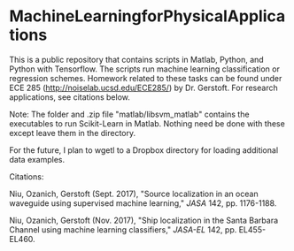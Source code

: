 # MachineLearningforPhysicalApplications
This is a public repository that contains scripts in Matlab, Python, and Python with Tensorflow. The scripts run machine learning classification or regression schemes. Homework related to these tasks can be found under ECE 285 (http://noiselab.ucsd.edu/ECE285/) by Dr. Gerstoft. For research applications, see citations below.

Note: The folder and .zip file "matlab/libsvm_matlab" contains the executables to run Scikit-Learn in Matlab. Nothing need be done with these except leave them in the directory.

For the future, I plan to wgetl to a Dropbox directory for loading additional data examples.

Citations: 

Niu, Ozanich, Gerstoft (Sept. 2017), "Source localization in an ocean waveguide using supervised machine learning," *JASA* 142, pp. 1176-1188.

Niu, Ozanich, Gerstoft (Nov. 2017), "Ship localization in the Santa Barbara Channel using machine learning classifiers," *JASA-EL* 142, pp. EL455-EL460.
